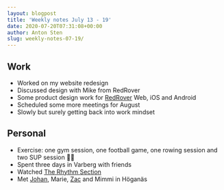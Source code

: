 ```yaml
---
layout: blogpost
title: 'Weekly notes July 13 - 19'
date: 2020-07-20T07:31:08+00:00
author: Anton Sten
slug: weekly-notes-07-19/
---
```



## Work

- Worked on my website redesign
- Discussed design with Mike from RedRover
- Some product design work for [RedRover](https://www.redroverk12.com) Web, iOS and Android
- Scheduled some more meetings for August
- Slowly but surely getting back into work mindset

## Personal

- Exercise: one gym session, one football game, one rowing session and two SUP session ✌🏼
- Spent three days in Varberg with friends
- Watched [The Rhythm Section](https://www.youtube.com/watch?v=0Uq_5bYGYoY)
- Met [Johan](https://johanhaal.com), Marie, [Zac](https://twitter.com/zacfors?lang=en) and Mimmi in Höganäs
